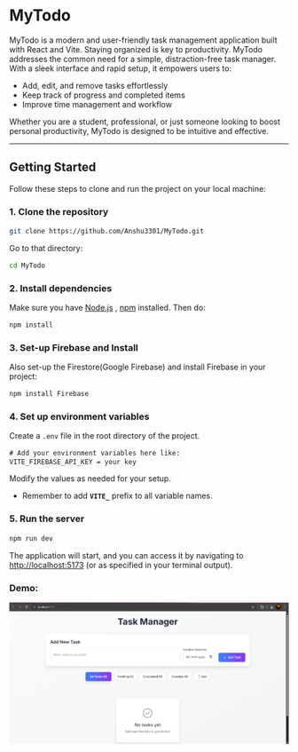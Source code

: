 # MyTodo

MyTodo is a modern and user-friendly task management application built with React and Vite. 
Staying organized is key to productivity. MyTodo addresses the common need for a simple, distraction-free task manager. With a sleek interface and rapid setup, it empowers users to:

- Add, edit, and remove tasks effortlessly
- Keep track of progress and completed items
- Improve time management and workflow

Whether you are a student, professional, or just someone looking to boost personal productivity, MyTodo is designed to be intuitive and effective.

---

## Getting Started

Follow these steps to clone and run the project on your local machine:

### 1. Clone the repository

```sh
git clone https://github.com/Anshu3301/MyTodo.git
```
Go to that directory:
```sh
cd MyTodo
```

### 2. Install dependencies

Make sure you have [Node.js](https://nodejs.org/) , [npm](https://www.npmjs.com/) installed.
Then do:
```sh
npm install
```

### 3. Set-up Firebase and Install
Also set-up the Firestore(Google Firebase) and install Firebase in your project:
```bash
npm install Firebase
```

### 4. Set up environment variables

Create a `.env` file in the root directory of the project. 

```
# Add your environment variables here like:
VITE_FIREBASE_API_KEY = your key
```
Modify the values as needed for your setup.
- Remember to add **`VITE_`** prefix to all variable names.

### 5. Run the server

```sh
npm run dev
```

The application will start, and you can access it by navigating to [http://localhost:5173](http://localhost:5173) (or as specified in your terminal output).



### Demo:
[![Watch the video](thumbnail.png)](demo.mp4)
